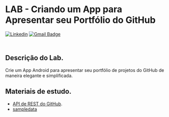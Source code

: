 # LAB - Criando um App para Apresentar seu Portfólio do GitHub

[![Linkedin](https://img.shields.io/badge/-Ezequiel_Messore-ble?style=flat-square&logo=Linkedin&logoColor=white&link=https://www.linkedin.com/in/ezequielmessore/)](https://www.linkedin.com/in/ezequielmessore/)  [![Gmail Badge](https://img.shields.io/badge/-ezequielmessore@gmail.com-c14438?style=flat-square&logo=Gmail&logoColor=white&link=mailto:ezequielmessore@gmail.com)](mailto:ezequielmessore@gmail.com)

## <br />Descrição do Lab.
Crie um App Android para apresentar seu portfólio de projetos do GitHub de maneira elegante e simplificada. 

## Materiais de estudo.
  - [API de REST do GitHub](https://docs.github.com/pt/rest).
  - [sampledata](https://medium.com/android-news/android-tools-attributes-listitem-sample-data-rocks-bbf49aaa9f07)
  